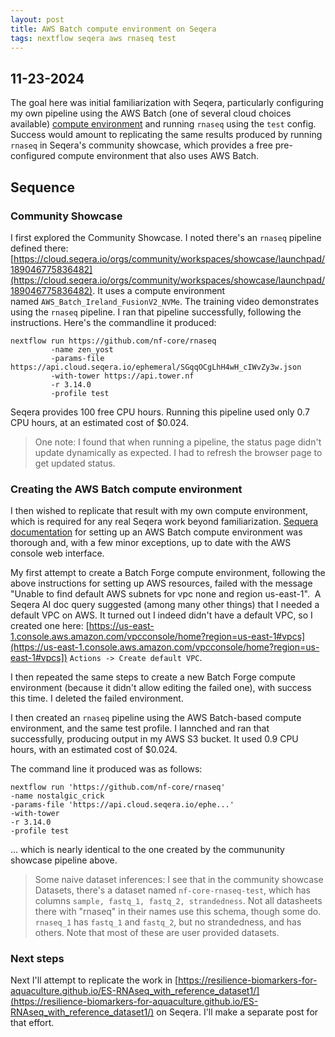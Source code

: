 ```yaml
---
layout: post
title: AWS Batch compute environment on Seqera
tags: nextflow seqera aws rnaseq test
---
```


## 11-23-2024

The goal here was initial familiarization with Seqera, particularly configuring my own pipeline using the AWS Batch (one of several cloud choices available) [compute environment](https://docs.seqera.io/platform/23.2/compute-envs/overview) and running `rnaseq` using the `test` config. Success would amount to replicating the same results produced by running `rnaseq` in Seqera's community showcase, which provides a free pre-configured compute environment that also uses AWS Batch.

## Sequence
### Community Showcase
I first explored the Community Showcase. I noted there's an `rnaseq` pipeline defined there: [https://cloud.seqera.io/orgs/community/workspaces/showcase/launchpad/189046775836482](https://cloud.seqera.io/orgs/community/workspaces/showcase/launchpad/189046775836482). It uses a compute environment named `AWS_Batch_Ireland_FusionV2_NVMe`. The training video demonstrates using the `rnaseq` pipeline. I ran that pipeline successfully, following the instructions.
Here's the commandline it produced:
```
nextflow run https://github.com/nf-core/rnaseq
		 -name zen_yost
		 -params-file https://api.cloud.seqera.io/ephemeral/SGqqOCgLhH4wH_cIWvZy3w.json
		 -with-tower https://api.tower.nf
		 -r 3.14.0
		 -profile test
```

Seqera provides 100 free CPU hours. Running this pipeline used only 0.7 CPU hours, at an estimated cost of $0.024.

> One note: I found that when running a pipeline, the status page didn't update dynamically as expected. I had to refresh the browser page to get updated status.

### Creating the AWS Batch compute environment
I then wished to replicate that result with my own compute environment, which is required for any real Seqera work beyond familiarization.
[Sequera documentation](https://docs.seqera.io/platform/24.2/compute-envs/aws-batch) for setting up an AWS Batch compute environment was thorough and, with a few minor exceptions, up to date with the AWS console web interface.

My first attempt to create a Batch Forge compute environment, following the above instructions for setting up AWS resources, failed with the message "Unable to find default AWS subnets for vpc none and region us-east-1".  A Seqera AI doc query suggested (among many other things) that I needed a default VPC on AWS. It turned out I indeed didn't have a default VPC, so I created one here: [https://us-east-1.console.aws.amazon.com/vpcconsole/home?region=us-east-1#vpcs](https://us-east-1.console.aws.amazon.com/vpcconsole/home?region=us-east-1#vpcs])
`Actions -> Create default VPC`.

I then repeated the same steps to create a new Batch Forge compute environment (because it didn't allow editing the failed one), with success this time. I deleted the failed environment.

I then created an `rnaseq` pipeline using the AWS Batch-based compute environment, and the same test profile. I lannched and ran that successfully, producing output in my AWS S3 bucket. It used 0.9 CPU hours, with an estimated cost of $0.024.

The command line it produced was as follows:
```
nextflow run 'https://github.com/nf-core/rnaseq'
-name nostalgic_crick
-params-file 'https://api.cloud.seqera.io/ephe...'
-with-tower
-r 3.14.0
-profile test
```
... which is nearly identical to the one created by the commununity showcase pipeline above.


> Some naive dataset inferences: I see that in the community showcase Datasets, there's a dataset named `nf-core-rnaseq-test`, which has columns `sample, fastq_1, fastq_2, strandedness`. Not all datasheets there with "rnaseq" in their names use this schema, though some do. `rnaseq_1` has `fastq_1` and `fastq_2`, but no strandedness, and has others. Note that most of these are user provided datasets.

### Next steps
Next I'll attempt to replicate the work in [https://resilience-biomarkers-for-aquaculture.github.io/ES-RNAseq_with_reference_dataset1/](https://resilience-biomarkers-for-aquaculture.github.io/ES-RNAseq_with_reference_dataset1/) on Seqera. I'll make a separate post for that effort.


